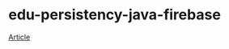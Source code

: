 # edu-persistency-java-firebase


[Article](https://medium.com/techwasti/spring-boot-firebase-crud-b0afab27b26e)